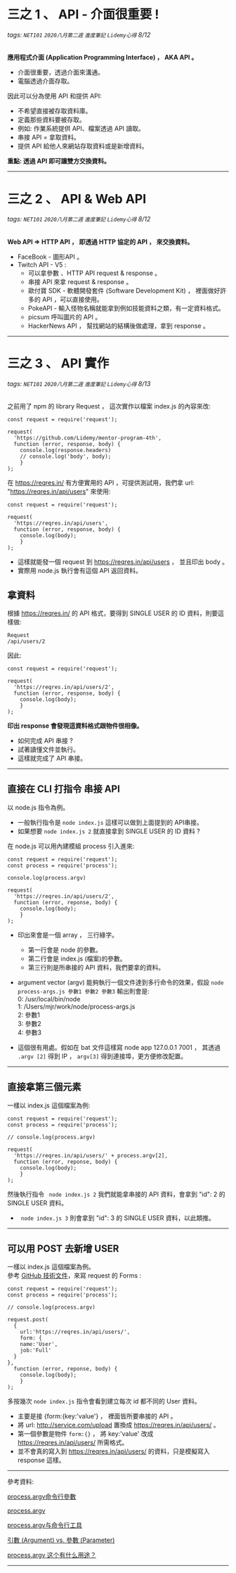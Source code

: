 # 三之 1 、 API - 介面很重要 !  
###### tags: `NET101` `2020八月第二週` `進度筆記` `Lidemy心得` 8/12  

__應用程式介面 (Application Programming Interface) ， AKA API 。__

- 介面很重要，透過介面來溝通。
- 電腦透過介面存取。

因此可以分為使用 API 和提供 API:

- 不希望直接被存取資料庫。
- 定義那些資料要被存取。
- 例如: 作業系統提供 API、檔案透過 API 讀取。
- 串接 API = 拿取資料。
- 提供 API 給他人來網站存取資料或是新增資料。

__重點: 透過 API 即可讓雙方交換資料。__

---

# 三之 2 、 API & Web API  
###### tags: `NET101` `2020八月第二週` `進度筆記` `Lidemy心得` 8/12  

__Web API => HTTP API ， 即透過 HTTP 協定的 API ， 來交換資料。__

- FaceBook - 圖形API 。
- Twitch API - V5 :  
    - 可以拿參數 、HTTP API request & response 。
    - 串接 API 來拿  request & response 。
    - 歐付寶 SDK - 軟體開發套件 (Software Development Kit) ， 裡面做好許多的 API ，可以直接使用。
    - PokeAPI - 輸入怪物名稱就能拿到例如技能資料之類，有一定資料格式。
    - picsum 呼叫圖片的 API 。
    - HackerNews API ， 幫找網站的結構後做處理，拿到 response 。

---

# 三之 3 、 API 實作  
###### tags: `NET101` `2020八月第二週` `進度筆記` `Lidemy心得` 8/13  

之前用了 npm 的 library Request ， 這次實作以檔案 index.js 的內容來改:  
```
const request = require('request');

request(
  'https://github.com/Lidemy/mentor-program-4th', 
  function (error, response, body) {
    console.log(response.headers)
    // console.log('body', body);
    }
);
```
在 https://reqres.in/ 有方便實用的 API ，可提供測試用，我們拿 url: "https://reqres.in/api/users" 來使用:  
```
const request = require('request');

request(
  'https://reqres.in/api/users', 
  function (error, response, body) {
    console.log(body);
    }
);
```
- 這樣就能發一個 request 到   https://reqres.in/api/users ， 並且印出 body 。  
- 實際用 node.js 執行會有這個 API 返回資料。  

## 拿資料
根據 https://reqres.in/ 的 API 格式，要得到 SINGLE USER 的 ID 資料，則要這樣做:   
```
Request
/api/users/2 
```

因此:  
```
const request = require('request');

request(
  'https://reqres.in/api/users/2', 
  function (error, response, body) {
    console.log(body);
    }
);
```
__印出 response 會發現這資料格式跟物件很相像。__  

- 如何完成 API 串接 ?  
- 試著讀懂文件並執行。  
- 這樣就完成了 API 串接。  

---

## 直接在 CLI 打指令 串接 API  
  
以 node.js 指令為例。  
 
- 一般執行指令是 `node index.js` 這樣可以做到上面提到的 API串接。  
- 如果想要  `node index.js 2` 就直接拿到 SINGLE USER 的 ID 資料 ?  

在 node.js 可以用內建模組 process 引入進來:  
```
const request = require('request');
const process = require('process');

console.log(process.argv)

request(
  'https://reqres.in/api/users/2', 
  function (error, reponse, body) {
    console.log(body);
    }
);
```
- 印出來會是一個 array ， 三行綠字。  
    - 第一行會是 node 的參數。  
    - 第二行會是 index.js (檔案)的參數。  
    - 第三行則是所串接的 API 資料，我們要拿的資料。  
    
- argument vector (argv) 能夠執行一個文件達到多行命令的效果，假設 `node process-args.js 參數1 參數2 參數3` 輸出則會是:  
  0: /usr/local/bin/node  
  1: /Users/mjr/work/node/process-args.js  
  2: 參數1  
  3: 參數2  
  4: 參數3  

- 這個很有用處。假如在 bat 文件這樣寫 node app 127.0.0.1 7001 ， 其透過 `.argv [2]` 得到 IP ， `argv[3]` 得到連接埠，更方便修改配置。  

---

## 直接拿第三個元素  

一樣以 index.js 這個檔案為例:  
```
const request = require('request');
const process = require('process');

// console.log(process.argv)

request(
  'https://reqres.in/api/users/' + process.argv[2], 
  function (error, reponse, body) {
    console.log(body);
    }
);
```
然後執行指令 ` node index.js 2` 我們就能拿串接的 API 資料，會拿到 "id": 2 的 SINGLE USER 資料。  
-  ` node index.js 3` 則會拿到 "id": 3 的 SINGLE USER 資料，以此類推。  

---

## 可以用 POST 去新增 USER  

一樣以 index.js 這個檔案為例。  
參考 [GitHub 技術文件](https://github.com/request/request#forms)，來寫 request 的 Forms :  
```
const request = require('request');
const process = require('process');

// console.log(process.argv)

request.post(
  {
    url:'https://reqres.in/api/users/', 
    form: {
    name:'User',
    job:'Full'
  }
},
  function (error, reponse, body) {
    console.log(body);
    }   
);
```
多按幾次 `node index.js` 指令會看到建立每次 id 都不同的 User 資料。  
- 主要是接  {form:{key:'value'} ， 裡面皆所要串接的 API 。  
- 將 url: http://service.com/upload 置換成 https://reqres.in/api/users/ 。   
- 第一個參數是物件 `form:{}` ， 將 key:'value'  改成 https://reqres.in/api/users/ 所需格式。  
- 並不會真的寫入到 https://reqres.in/api/users/ 的資料，只是模擬寫入 response 這樣。  
---

參考資料:  

[ process.argv命令行參數 ](https://riptutorial.com/zh-TW/node-js/example/10945/process-argv%E5%91%BD%E4%BB%A4%E8%A1%8C%E5%8F%83%E6%95%B8)

[process.argv](http://nodejs.cn/api/process/process_argv.html)

[process.argv与命令行工具](https://juejin.im/post/6844903568365846536)

[引數 (Argument) vs. 參數 (Parameter)](https://notfalse.net/6/arg-vs-param)

[ process.argv 这个有什么用途？ ](https://cnodejs.org/topic/515a40836d38277306084809)

---